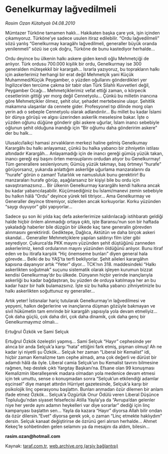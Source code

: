 # Genelkurmay lağvedilmeli

*Rasim Ozan Kütahyalı 04.08.2010*

<div class="yazi"><p>Mümtazer Türköne tamamen haklı... Hakikaten başka çare yok, işin içinden çıkamıyoruz. Türköne’ye sadece usulen itiraz edilebilir. “Ordu lağvedilmeli” sözü yanlış “Genelkurmay karagâhı lağvedilmeli, generaller büyük oranda yenilenmeli” sözü ise çok doğru, Türköne de bunu kastediyor herhalde...</p>
<p>Ordu deyince bu ülkenin halkı askere giden kendi oğlu Mehmetçiği de anlıyor. Türk ordusu 700.000 kişilik bir ordu, Genelkurmay ise 300 generalden müteşekkil bir karargah... Israrla yazıyoruz, bu toprakların halkı için askerlerimiz herhangi bir erat değil Mehmetçik yani Küçük Muhammed/Küçük Peygamber, o yüzden oğullarını gönderdikleri yer İngilizce’den tercüme çakma bir tabir olan Türk Silahlı Kuvvetleri değil, Peygamber Ocağı... Mehmetçiklerimiz vefat ettiği zaman, o körpecik cesetlerinin gittiği yer morg değil Cennetyolu... Çünkü bu milletin inancına göre Mehmetçikler ölmez, şehit olur, şehadet mertebesine ulaşır. Şehitlik makamına ulaşanlar da cennete gider. Profesyonel tıp dilinde morg olan yerin adı o sebeple Cennetyolu olarak adlandırılır... Bu millet bu kadar İslami bir dünya görüşü ve algısı üzerinden askerlik meselesine bakar. İşte o yüzden oğlunu düğüne gönderir gibi askere uğurlar, İslam inancı sebebiyle oğlunun şehit olduğuna inandığı için “Bir oğlumu daha gönderirim askere” der bu halk...</p>
<p>Ulusalcı/laikçi hamasi zırvalıkların merkezi haline gelmiş Genelkumay Karargâhı bu halkı anlayamaz, çünkü bu halka yabancı bir zihniyetin istilası altındadır Karargâh... Anlayamadığı için de inancı gereği gümüş yüzük takan, inancı gereği eşi başını örten mensuplarını ordudan atıyor bu Genelkurmay! Tüm generallere sesleniyorum; Gümüş yüzük takmayı, baş örtmeyi “hurafe” görüyorsanız, yukarıda anlattığım askerliğe uğurlama manzaralarını da “hurafe” görün o zaman! Tutarlılık ve namusluluk bunu gerektirir! Bu manzaraları hurafe görüp, aşağılarsanız bir kişiyi bile bu ordu için savaştıramazsınız... Bir ülkenin Genelkurmay karargâhı kendi halkına ancak bu kadar yabancılaşabilir. Küçümsediğiniz bu İslami/manevi zemin sebebiyle bu halkın hâlâ “Ordu” deyince yürek teli titriyor... Ama Genelkurmay ve Generaller deyince titremiyor, sizlerden ancak korkuyorlar. Korku yüzünden “saygı duyuyor” gibi yapıyorlar...</p>
<p>Sadece şu son iki yılda kaç defa askerlerimize saldırılacağı istihbaratı geldiği halde hiçbir önlem alınmadığı ortaya çıktı, işte Baransu’nun son bir haftada yakaladığı haberler bile düzgün bir ülkede kaç tane generalin görevden alınmasını gerektirirdi. Gediktepe, Dağlıca, Aktütün ve daha birçok askeri skandal... Generaller Mehmetçiklere yapılan saldırıyı film izler gibi seyrediyor. Çukurca’da PKK mayını yüzünden şehit düştüğünü zanneden askerlerimiz, kendi ordularının mayını yüzünden öldüğünü anlıyor. Bunu itiraf eden ve bu itirafa karşılık “Hiç önemseme bunları” diyen general hala görevde... Belki de bu YAŞ’ta terfi bekliyorlar. Şehit aileleri karargâhın kapısına dayanıyor artık “Yeter” diyor... TCK’nın 318. maddesindeki “Halkı askerlikten soğutmak” suçunu sistematik olarak işleyen kurumun bizzat kendisi Genelkurmay’dır bu ülkede. Dünyanın hiçbir yerinde inançlarıyla askerliği bu kadar bağdaştıran, bu yüzden de orduya katılmaya her an bu kadar hazır bir halk bulamazsınız. İşte siz bu halka yabancı zihniyetinizle bu halkı askerlikten soğuttunuz ey generaller...</p>
<p>Artık yeter! İstisnalar hariç tutularak Genelkurmay’ın lağvedilmesi ve yepyeni, halkın değerlerine ve inançlarına düşman gözüyle bakmayan ve sivil hükümetin tam emrinde bir karargâh yapısıyla yola devam etmeliyiz... Çok daha güçlü, çok daha diri, çok daha dinamik, çok daha genç bir Genelkurmayımız olmalı...</p>
<p>Ertuğrul Özkök ve Sami Selçuk</p>
<p>Ertuğrul Özkök özeleştiri yapmış... Sami Selçuk “Hayır” cephesinde yer alınca bir anda Selçuk’a karşı “hata” ettiğini fark etmiş, pişman olmuş! Ah ne kadar iyi niyetli şu Özkök... Selçuk her zaman “Liberal bir Kemalist” idi, hiçbir zaman Kemalizme tam cephe almadı, ama çok değerli ve dürüst bir adamdı hâlâ da öyle. Liberal camia Selçuk’un bu Kemalist tavrını bilmesine rağmen, hep destek çıktı Yargıtay Başkanı’na. Efsane olan 99 konuşması Kemalizmin liberalleşerek madara olmadan yola medenice devam etmesi için tek umuttu, sense o konuşmadan sonra “Selçuk’un etkilendiği adamlar eşcinsel” diye manşet attırdın Hürriyet gazetesinde, Selçuk’a karşı bir psikolojik linç operasyonu başlattın. Bunları anmadan özür dilemen bir anlam ifade etmez Özkök... Selçuk’a Özgürlük Onur Ödülü veren Liberal Düşünce Topluluğu’ndan siyaset felsefecisi Atilla Yayla’ya da “Avrupa’dan gelenler niye her yerde aynı adamın heykelleri var diye sorarlar” dediği için linç kampanyası başlattın sen... Yayla da kazara “Hayır” diyorsa Allah bilir ondan da özür dilersin.“Evet” diyorsa gerek yok, o zaman “Linç etmekte haklıydım” dersin. Selçuk kanaat değiştirirse de özrünü geri alırsın herhalde... Ahmet Kekeç’le sohbetinden gelen selamını ya da mesajını da aldım, bilesin...</p>
<p><b>rasim.ozan@hotmail.com</b></p>
</div>

Kaynak: [taraf.com.tr](http://www.taraf.com.tr:80/rasim-ozan-kutahyali/makale-genelkurmay-lagvedilmeli.htm), [web.archive.org (arşiv bağlantısı)](http://web.archive.org/web/20100816162104/http://www.taraf.com.tr:80/rasim-ozan-kutahyali/makale-genelkurmay-lagvedilmeli.htm)
